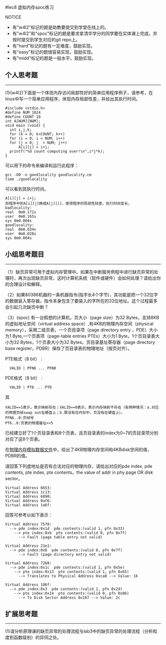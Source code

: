 #lec8 虚拟内存spoc练习


NOTICE
- 有"w4l2"标记的题是助教要提交到学堂在线上的。
- 有"w4l2"和"spoc"标记的题是要求拿清华学分的同学要在实体课上完成，并按时提交到学生对应的git repo上。
- 有"hard"标记的题有一定难度，鼓励实现。
- 有"easy"标记的题很容易实现，鼓励实现。
- 有"midd"标记的题是一般水平，鼓励实现。


## 个人思考题
---
(1)(w4l2)下面是一个体现内存访问局部性好的简单应用程序例子，请参考，在linux中写一个简单应用程序，体现内存局部性差，并给出其执行时间。
```
#include <stdio.h>
#define NUM 1024
#define COUNT 10
int A[NUM][NUM];
void main (void) {
  int i,j,k;
  for (k = 0; k<COUNT; k++)
  for (i = 0; i < NUM; i++)
  for (j = 0; j	 < NUM; j++)
      A[i][j] = i+j;
  printf("%d count computing over!\n",i*j*k);
}
```
可以用下的命令来编译和运行此程序：
```
gcc -O0 -o goodlocality goodlocality.cm
time ./goodlocality
```
可以看到其执行时间。
```
A[i][j] = i+j;
将程序中的A[i][j]换成A[j][i]，使得程序的局部性较差，执行时间变长。
badlocality:
real  0m0.171s
user  0m0.165s
sys 0m0.004s
goodlocality:
real  0m0.034s
user  0m0.028s
sys 0m0.004s
```
## 小组思考题目
----

（1）缺页异常可用于虚拟内存管理中。如果在中断服务例程中进行缺页异常的处理时，再次出现缺页异常，这时计算机系统（软件或硬件）会如何处理？请给出你的合理设计和解释。

（2）如果80386机器的一条机器指令(指字长4个字节)，其功能是把一个32位字的数据装入寄存器，指令本身包含了要装入的字所在的32位地址。这个过程最多会引起几次缺页中断？

（3）(spoc) 有一台假想的计算机，页大小（page size）为32 Bytes，支持8KB的虚拟地址空间（virtual address space）,有4KB的物理内存空间（physical memory），采用二级页表，一个页目录项（page directory entry ，PDE）大小为1 Byte,一个页表项（page-table entries
PTEs）大小为1 Byte，1个页目录表大小为32 Bytes，1个页表大小为32 Bytes。页目录基址寄存器（page directory base register，PDBR）保存了页目录表的物理地址（按页对齐）。

PTE格式（8 bit） :
```
  VALID | PFN6 ... PFN0
```
PDE格式（8 bit） :
```
  VALID | PT6 ... PT0
```
其
```
VALID==1表示，表示映射存在；VALID==0表示，表示内存映射不存在（有两种情况：a.对应的物理页帧swap out在硬盘上；b.既没有在内存中，页没有在硬盘上）。
PFN6..0:页帧号
PT6..0:页表的物理基址>>5
```

已经建立好了1个页目录表和8个页表，且页目录表的index为0~7的页目录项分别对应了这8个页表。

在[物理内存模拟数据文件](./04-1-spoc-memdiskdata.md)中，给出了4KB物理内存空间和4KBdisk空间的值，PDBR的值。

请回答下列虚地址是否有合法对应的物理内存，请给出对应的pde index, pde contents, pte index, pte contents，the value of addr in phy page OR disk sector。
```
Virtual Address 6653:
Virtual Address 1c13:
Virtual Address 6890:
Virtual Address 0af6:
Virtual Address 1e6f:
```

回答可参考以如下表示：
```
Virtual Address 7570:
  --> pde index:0x1d  pde contents:(valid 1, pfn 0x33)
    --> pte index:0xb  pte contents:(valid 0, pfn 0x7f)
      --> Fault (page table entry not valid)
      
Virtual Address 21e1:
  --> pde index:0x8  pde contents:(valid 0, pfn 0x7f)
      --> Fault (page directory entry not valid)

Virtual Address 7268:
  --> pde index:0x1c  pde contents:(valid 1, pfn 0x5e)
    --> pte index:0x13  pte contents:(valid 1, pfn 0x65)
      --> Translates to Physical Address 0xca8 --> Value: 16

Virtual Address 106f:
  --> pde index:0x3  pde contents:(valid 1, pfn 0x2d)
    --> pte index:0x14  pte contents:(valid 0, pfn 0x06)
      --> To Disk Sector Address 0x167 --> Value: 2c
```

## 扩展思考题
---
(1)请分析原理课的缺页异常的处理流程与lab3中的缺页异常的处理流程（分析粒度到函数级别）的异同之处。
